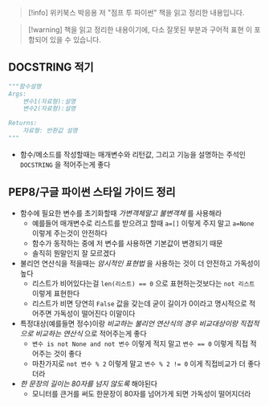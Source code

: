 > [!info] 위키북스 박응용 저 "점프 투 파이썬" 책을 읽고 정리한 내용입니다.

> [!warning] 책을 읽고 정리한 내용이기에, 다소 잘못된 부분과 구어적 표현 이 포함되어 있을 수 있습니다.

## DOCSTRING 적기

```python
"""함수설명
Args:
	변수1(자료형):설명
	변수2(자료형):설명

Returns:
	자료형: 반환값 설명
"""
```

- 함수/메소드를 작성할때는 매개변수와 리턴값, 그리고 기능을 설명하는 주석인 `DOCSTRING` 을 적어주는게 좋다

## PEP8/구글 파이썬 스타일 가이드 정리

- 함수에 필요한 변수를 초기화할때 *가변객체말고 불변객체* 를 사용해라
	- 예를들어 매개변수로 리스트를 받으려고 할때 `a=[]` 이렇게 주지 말고 `a=None` 이렇게 주는것이 안전하다
	- 함수가 동작하는 중에 저 변수를 사용하면 기본값이 변경되기 때문
	- 솔직히 뭔말인지 잘 모르겠다
- 불리언 연산식을 적을때는 *암시적인 표현법* 을 사용하는 것이 더 안전하고 가독성이 높다
	- 리스트가 비어있다는걸 `len(리스트) == 0` 으로 표현하는것보다는 `not 리스트` 이렇게 표현한다
	- 리스트가 비면 당연히 `False` 값을 갖는데 굳이 길이가 0이라고 명시적으로 적어주면 가독성이 떨어진다 이말이다
- 특정대상(예를들면 정수)이랑 *비교하는 불리언 연산식의 경우 비교대상이랑 직접적으로 비교하는 연산식* 으로 적어주는게 좋다
	- `변수 is not None and not 변수` 이렇게 적지 말고 `변수 == 0` 이렇게 직접 적어주는 것이 좋다
	- 마찬가지로 `not 변수 % 2` 이렇게 말고 `변수 % 2 != 0` 이게 직접비교가 더 좋다더라
- *한 문장의 길이는 80자를 넘지 않도록* 해야된다
	- 모니터를 큰거를 써도 한문장이 80자를 넘어가게 되면 가독성이 떨어지더라